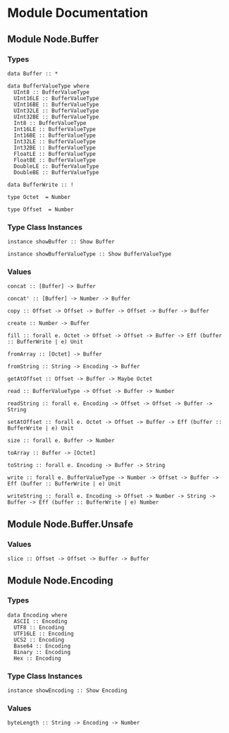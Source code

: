 # Module Documentation

## Module Node.Buffer

### Types

    data Buffer :: *

    data BufferValueType where
      UInt8 :: BufferValueType
      UInt16LE :: BufferValueType
      UInt16BE :: BufferValueType
      UInt32LE :: BufferValueType
      UInt32BE :: BufferValueType
      Int8 :: BufferValueType
      Int16LE :: BufferValueType
      Int16BE :: BufferValueType
      Int32LE :: BufferValueType
      Int32BE :: BufferValueType
      FloatLE :: BufferValueType
      FloatBE :: BufferValueType
      DoubleLE :: BufferValueType
      DoubleBE :: BufferValueType

    data BufferWrite :: !

    type Octet  = Number

    type Offset  = Number


### Type Class Instances

    instance showBuffer :: Show Buffer

    instance showBufferValueType :: Show BufferValueType


### Values

    concat :: [Buffer] -> Buffer

    concat' :: [Buffer] -> Number -> Buffer

    copy :: Offset -> Offset -> Buffer -> Offset -> Buffer -> Buffer

    create :: Number -> Buffer

    fill :: forall e. Octet -> Offset -> Offset -> Buffer -> Eff (buffer :: BufferWrite | e) Unit

    fromArray :: [Octet] -> Buffer

    fromString :: String -> Encoding -> Buffer

    getAtOffset :: Offset -> Buffer -> Maybe Octet

    read :: BufferValueType -> Offset -> Buffer -> Number

    readString :: forall e. Encoding -> Offset -> Offset -> Buffer -> String

    setAtOffset :: forall e. Octet -> Offset -> Buffer -> Eff (buffer :: BufferWrite | e) Unit

    size :: forall e. Buffer -> Number

    toArray :: Buffer -> [Octet]

    toString :: forall e. Encoding -> Buffer -> String

    write :: forall e. BufferValueType -> Number -> Offset -> Buffer -> Eff (buffer :: BufferWrite | e) Unit

    writeString :: forall e. Encoding -> Offset -> Number -> String -> Buffer -> Eff (buffer :: BufferWrite | e) Number


## Module Node.Buffer.Unsafe

### Values

    slice :: Offset -> Offset -> Buffer -> Buffer


## Module Node.Encoding

### Types

    data Encoding where
      ASCII :: Encoding
      UTF8 :: Encoding
      UTF16LE :: Encoding
      UCS2 :: Encoding
      Base64 :: Encoding
      Binary :: Encoding
      Hex :: Encoding


### Type Class Instances

    instance showEncoding :: Show Encoding


### Values

    byteLength :: String -> Encoding -> Number
